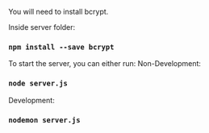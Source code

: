 You will need to install bcrypt.

Inside server folder:
### `npm install --save bcrypt`

To start the server, you can either run:
Non-Development:
### `node server.js`

Development:
### `nodemon server.js`





